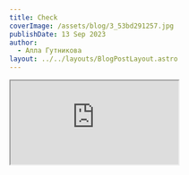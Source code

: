 ```yaml
---
title: Check
coverImage: /assets/blog/3_53bd291257.jpg
publishDate: 13 Sep 2023
author:
  - Алла Гутникова
layout: ../../layouts/BlogPostLayout.astro
---
```

<iframe src="https://docs.google.com/document/d/e/2PACX-1vSBo01rjAZFZSscjB_nwEylqyMlJZ1vTlylEB7GsN6MfW9EN-O_N4K8i9A8REl5K_0NvJxXTShXvEBi/pub?embedded=true" class="w-full h-screen"></iframe>